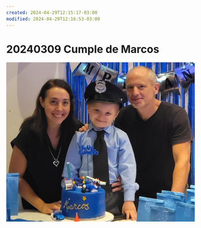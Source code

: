 ```yaml
---
created: 2024-04-29T12:15:17-03:00
modified: 2024-04-29T12:16:53-03:00
---
```


# 20240309 Cumple de Marcos

![Image](./67cdf09aeb4d427c5f9eafd1524913d5.jpg)
